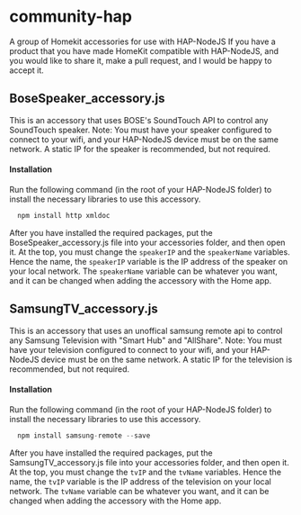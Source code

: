 # community-hap
A group of Homekit accessories for use with HAP-NodeJS
If you have a product that you have made HomeKit compatible with HAP-NodeJS, and you would like to share it, make a pull request, and I would be happy to accept it.

## BoseSpeaker_accessory.js
This is an accessory that uses BOSE's SoundTouch API to control any SoundTouch speaker.
Note: You must have your speaker configured to connect to your wifi, and your HAP-NodeJS device must be on the same network.
A static IP for the speaker is recommended, but not required.

#### Installation
Run the following command (in the root of your HAP-NodeJS folder) to install the necessary libraries to use this accessory.
```javascript
  npm install http xmldoc
```
After you have installed the required packages, put the BoseSpeaker_accessory.js file into your accessories folder, and then open it. At the top, you must change the ```speakerIP``` and the ```speakerName``` variables. Hence the name, the ```speakerIP``` variable is the IP address of the speaker on your local network. The ```speakerName``` variable can be whatever you want, and it can be changed when adding the accessory with the Home app.

## SamsungTV_accessory.js
This is an accessory that uses an unoffical samsung remote api to control any Samsung Television with "Smart Hub" and "AllShare".
Note: You must have your television configured to connect to your wifi, and your HAP-NodeJS device must be on the same network.
A static IP for the television is recommended, but not required.

#### Installation
Run the following command (in the root of your HAP-NodeJS folder) to install the necessary libraries to use this accessory.
```javascript
  npm install samsung-remote --save
```
After you have installed the required packages, put the SamsungTV_accessory.js file into your accessories folder, and then open it. At the top, you must change the ```tvIP``` and the ```tvName``` variables. Hence the name, the ```tvIP``` variable is the IP address of the television on your local network. The ```tvName``` variable can be whatever you want, and it can be changed when adding the accessory with the Home app.
